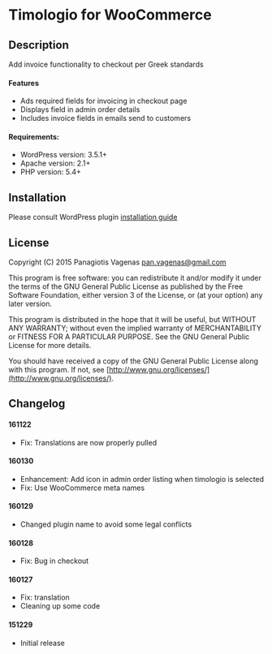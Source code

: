 # Timologio for WooCommerce

## Description

Add invoice functionality to checkout per Greek standards

#### Features

* Ads required fields for invoicing in checkout page
* Displays field in admin order details
* Includes invoice fields in emails send to customers

#### Requirements:

* WordPress version: 3.5.1+
* Apache version: 2.1+
* PHP version: 5.4+

## Installation

Please consult WordPress plugin [installation guide](https://codex.wordpress.org/Managing_Plugins#Installing_Plugins)

## License

Copyright (C) 2015 Panagiotis Vagenas <pan.vagenas@gmail.com>

This program is free software: you can redistribute it and/or modify
it under the terms of the GNU General Public License as published by
the Free Software Foundation, either version 3 of the License, or
(at your option) any later version.

This program is distributed in the hope that it will be useful,
but WITHOUT ANY WARRANTY; without even the implied warranty of
MERCHANTABILITY or FITNESS FOR A PARTICULAR PURPOSE.  See the
GNU General Public License for more details.

You should have received a copy of the GNU General Public License
along with this program.  If not, see [http://www.gnu.org/licenses/](http://www.gnu.org/licenses/).

## Changelog

#### 161122

* Fix: Translations are now properly pulled

#### 160130

* Enhancement: Add icon in admin order listing when timologio is selected
* Fix: Use WooCommerce meta names

#### 160129

* Changed plugin name to avoid some legal conflicts

#### 160128

* Fix: Bug in checkout

#### 160127

* Fix: translation
* Cleaning up some code

#### 151229

* Initial release
